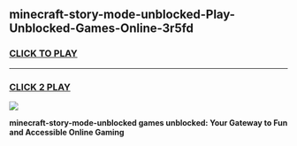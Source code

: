 
## minecraft-story-mode-unblocked-Play-Unblocked-Games-Online-3r5fd
<h3>
<a href="https://premium76.site?title=minecraft-story-mode-unblocked&ref=25A">CLICK TO PLAY</a></h3>
<hr>

<h3>
<a href="https://premium76.site?title=minecraft-story-mode-unblocked&ref=25A">CLICK 2 PLAY</a>
  
</h3>

<a href="https://premium76.site?title=minecraft-story-mode-unblocked&ref=25A"><img src="https://clearcache.store/games.png"></a>


**minecraft-story-mode-unblocked games unblocked: Your Gateway to Fun and Accessible Online Gaming**
